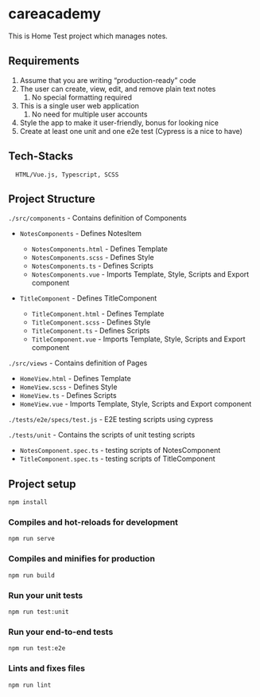 # careacademy

This is Home Test project which manages notes.

## Requirements

1. Assume that you are writing “production-ready” code
2. The user can create, view, edit, and remove plain text notes
   1. No special formatting required
3. This is a single user web application
   1. No need for multiple user accounts
4. Style the app to make it user-friendly, bonus for looking nice
5. Create at least one unit and one e2e test (Cypress is a nice to have)

## Tech-Stacks

```
  HTML/Vue.js, Typescript, SCSS
```

## Project Structure

`./src/components` - Contains definition of Components

- `NotesComponents` - Defines NotesItem

  - `NotesComponents.html` - Defines Template
  - `NotesComponents.scss` - Defines Style
  - `NotesComponents.ts` - Defines Scripts
  - `NotesComponents.vue` - Imports Template, Style, Scripts and Export component

- `TitleComponent` - Defines TitleComponent
  - `TitleComponent.html` - Defines Template
  - `TitleComponent.scss` - Defines Style
  - `TitleComponent.ts` - Defines Scripts
  - `TitleComponent.vue` - Imports Template, Style, Scripts and Export component

`./src/views` - Contains definition of Pages

- `HomeView.html` - Defines Template
- `HomeView.scss` - Defines Style
- `HomeView.ts` - Defines Scripts
- `HomeView.vue` - Imports Template, Style, Scripts and Export component

`./tests/e2e/specs/test.js` - E2E testing scripts using cypress

`./tests/unit` - Contains the scripts of unit testing scripts

- `NotesComponent.spec.ts` - testing scripts of NotesComponent
- `TitleComponent.spec.ts` - testing scripts of TitleComponent

## Project setup

```
npm install
```

### Compiles and hot-reloads for development

```
npm run serve
```

### Compiles and minifies for production

```
npm run build
```

### Run your unit tests

```
npm run test:unit
```

### Run your end-to-end tests

```
npm run test:e2e
```

### Lints and fixes files

```
npm run lint
```
